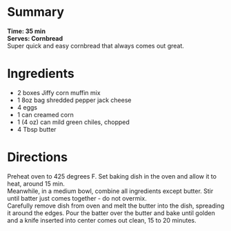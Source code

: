 # Summary
**Time: 35 min**  
**Serves: Cornbread**  
Super quick and easy cornbread that always comes out great.

# Ingredients
- 2 boxes Jiffy corn muffin mix
- 1 8oz bag shredded pepper jack cheese
- 4 eggs
- 1 can creamed corn
- 1 (4 oz) can mild green chiles, chopped
- 4 Tbsp butter

# Directions
Preheat oven to 425 degrees F. Set baking dish in the oven and allow it to heat, around 15 min.  
Meanwhile, in a medium bowl, combine all ingredients except butter. Stir until batter just comes together - do not overmix.  
Carefully remove dish from oven and melt the butter into the dish, spreading it around the edges. Pour the batter over the butter and bake until golden and a knife inserted into center comes out clean, 15 to 20 minutes.

